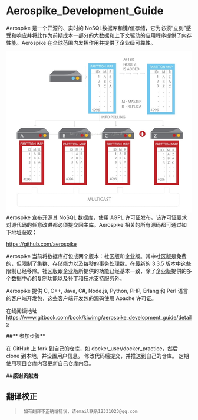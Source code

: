 # Aerospike_Development_Guide
Aerospike 是一个开源的、实时的 NoSQL数据库和键/值存储，它为必须“立刻”感受和响应并将此作为前期成本一部分的大数据和上下文驱动的应用程序提供了内存性能。Aerospike 在全球范围内发挥作用并提供了企业级可靠性。

![](strust.jpg)
Aerospike 宣布开源其 NoSQL 数据库，使用 AGPL 许可证发布。该许可证要求对源代码的任意改进都必须提交回主库。Aerospike 相关的所有源码都可通过如下地址获取：

https://github.com/aerospike

Aerospike 当前将数据库打包成两个版本：社区版和企业版。其中社区版是免费的，但限制了集群、存储能力以及每秒的事务处理数。在最新的 3.3.5 版本中这些限制已经移除。社区版跟企业版所提供的功能已经基本一致，除了企业版提供的多个数据中心的复制功能以及补丁和技术支持服务外。 

Aerospike 提供 C, C++, Java, C#, Node.js, Python, PHP, Erlang 和 Perl 语言的客户端开发包，这些客户端开发包的源码使用 Apache 许可证。




在线阅读地址
https://www.gitbook.com/book/kiwimg/aerospike_development_guide/details

##** 参加步骤**



在 GitHub 上 fork 到自己的仓库，如 docker_user/docker_practice，然后 clone 到本地，并设置用户信息。
修改代码后提交，并推送到自己的仓库。
定期使用项目仓库内容更新自己仓库内容。


##**感谢贡献者**






## 翻译校正

>``` 如有翻译不正确或错误，请email联系12331023@qq.com```